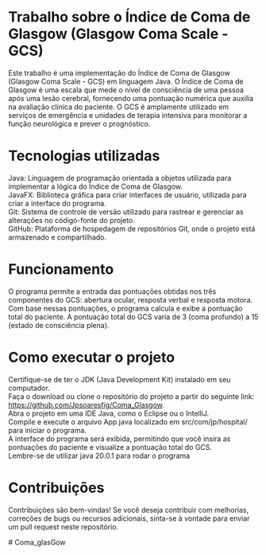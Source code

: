 <h1>Trabalho sobre o Índice de Coma de Glasgow (Glasgow Coma Scale - GCS)</h1>

<p>Este trabalho é uma implementação do Índice de Coma de Glasgow (Glasgow Coma Scale - GCS) em linguagem Java. O Índice de Coma de Glasgow é uma escala que mede o nível de consciência de uma pessoa após uma lesão cerebral, fornecendo uma pontuação numérica que auxilia na avaliação clínica do paciente. O GCS é amplamente utilizado em serviços de emergência e unidades de terapia intensiva para monitorar a função neurológica e prever o prognóstico.</p>

<h1>Tecnologias utilizadas</h1>

<p>Java: Linguagem de programação orientada a objetos utilizada para implementar a lógica do Índice de Coma de Glasgow.<br>
JavaFX: Biblioteca gráfica para criar interfaces de usuário, utilizada para criar a interface do programa.<br>
Git: Sistema de controle de versão utilizado para rastrear e gerenciar as alterações no código-fonte do projeto.<br>
GitHub: Plataforma de hospedagem de repositórios Git, onde o projeto está armazenado e compartilhado.</p>
  
<h1>Funcionamento</h1>

<p>O programa permite a entrada das pontuações obtidas nos três componentes do GCS: abertura ocular, resposta verbal e resposta motora. Com base nessas pontuações, o programa calcula e exibe a pontuação total do paciente. A pontuação total do GCS varia de 3 (coma profundo) a 15 (estado de consciência plena).</p>

<h1>Como executar o projeto</h1>

<p>Certifique-se de ter o JDK (Java Development Kit) instalado em seu computador.<br>
Faça o download ou clone o repositório do projeto a partir do seguinte link: <a href="https://github.com/Jpsoaresfig/Coma_Glasgow">https://github.com/Jpsoaresfig/Coma_Glasgow</a>.<br>
Abra o projeto em uma IDE Java, como o Eclipse ou o IntelliJ.<br>
Compile e execute o arquivo App.java localizado em src/com/jp/hospital/ para iniciar o programa.<br>
A interface do programa será exibida, permitindo que você insira as pontuações do paciente e visualize a pontuação total do GCS.<br>
Lembre-se de utilizar java 20.0.1 para rodar o programa</p>

<h1>Contribuições</h1>

<p>Contribuições são bem-vindas! Se você deseja contribuir com melhorias, correções de bugs ou recursos adicionais, sinta-se à vontade para enviar um pull request neste repositório.</p>
#   C o m a _ g l a s G o w  
 